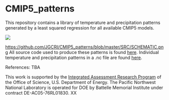 # CMIP5_patterns
This repository contains a library of temperature and precipitation patterns generated by a least squared regression for all available CMIP5 models. 

![](https://github.com/JGCRI/CMIP5_patterns/SRC/SCHEMATIC.png)

https://github.com/JGCRI/CMIP5_patterns/blob/master/SRC/SCHEMATIC.png
All source code used to produce these patterns is found [here](https://github.com/JGCRI/CMIP5_patterns/tree/master/SRC). Individual temperature and precipitation patterns in a .nc file are found [here](https://github.com/JGCRI/CMIP5_patterns/tree/master/DATA).

References:
TBA

This work is supported by the [Integrated Assessment Research Program](http://science.energy.gov/ber/research/cesd/integrated-assessment-of-global-climate-change/) of the Office of Science, U.S. Department of Energy. The Pacific Northwest National Laboratory is operated for DOE by Battelle Memorial Institute under contract DE-AC05-76RL01830.
XX
